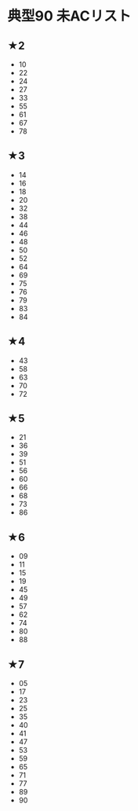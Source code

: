 # 典型90 未ACリスト

## ★2
- 10
- 22
- 24
- 27
- 33
- 55
- 61
- 67
- 78

## ★3
- 14
- 16
- 18
- 20
- 32
- 38
- 44
- 46
- 48
- 50
- 52
- 64
- 69
- 75
- 76
- 79
- 83
- 84

## ★4
- 43
- 58
- 63
- 70
- 72

## ★5
- 21
- 36
- 39
- 51
- 56
- 60
- 66
- 68
- 73
- 86

## ★6
- 09
- 11
- 15
- 19
- 45
- 49
- 57
- 62
- 74
- 80
- 88

## ★7
- 05
- 17
- 23
- 25
- 35
- 40
- 41
- 47
- 53
- 59
- 65
- 71
- 77
- 89
- 90 
